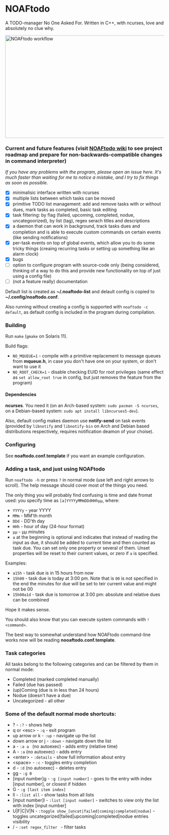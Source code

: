 # NOAFtodo
A TODO-manager No One Asked For. Written in C++, with ncurses, love and absolutely no clue why.

<img src="workflow.gif" width="576" height="324" alt="NOAFtodo workflow"></img>

### Current and future features (visit [NOAFtodo wiki](https://github.com/GregTheMadMonk/noaftodo/wiki) to see project roadmap and prepare for non-backwards-compatible changes in command interpreter)
*If you have any problems with the program, please open an issue here. It's much faster than waiting for me to notice a mistake, and I try to fix things as soon as possible.*
- [x] minimalisic interface written with ncurses
- [x] multiple lists between which tasks can be moved
- [x] primitive TODO list management: add and remove tasks with or without dues, mark tasks as completed, basic task editing
- [x] task filtering: by flag (failed, upcoming, completed, nodue, uncategoorized), by list (tag), regex serach titles and descriptions
- [x] a daemon that can work in background, track tasks dues and completion and is able to execute custom commands on certain events (like sending notifications)
- [x] per-task events on top of global events, which allow you to do some tricky things (creaing recurring tasks or setting up something like an alarm clock)
- [x] bugs
- [ ] option to configure program with source-code only (being considered, thinking of a way to do this and provide new functionality on top of just using a config file)
- [ ] \(not a feature really\) documentation

Default list is created as **~/.noaftodo-list** and delault config is copied to **~/.config/noaftodo.conf**.

Also running without creating a config is supported with `noaftodo -c default`, as default config is included in the program during compilation.

### Building
Run `make` (`gmake` on Solaris 11).

Build flags:
* `NO_MQUEUE=1` - compile with a primitive replacement to message queues from **mqueue.h**, in case you don't have one on your system, or don't want to use it
* `NO_ROOT_CHECK=1` - disable checking EUID for root privileges (same effect as `set allow_root true` in config, but just removes the feature from the program)
#### Dependencies
**ncurses**. You need it (on an Arch-based system: `sudo pacman -S ncurses`, on a Debian-based system: `sudo apt install libncurses5-dev`).

Also, default config makes daemon use **notify-send** on task events (provided by `libnotify` and `libnotify-bin` on Arch and Debian based distributions respectively, requires notification deamon of your choise).

### Configuring
See **noaftodo.conf.template** if you want an example configuration.

### Adding a task, and just using NOAFtodo
Run `noaftodo -h` or press `?` in normal mode (use left and right arrows to scroll). The help message should cover most of the things you need.

The only thing you will probably find confusing is time and date fromat used: you specify time as `[a]YYYYyMMmDDdHHhμμ`, where:
* `YYYYy` - year YYYY
* `MMm` - MM'th month
* `DDd` - DD'th day
* `HHh` - hour of day (24-hour format)
* `μμ` - μμ minutes
* `a` at the beginning is optional and indicates that instead of reading the input as due, it should be added to current time and then counted as task due.
You can set only one property or several of them. Unset properties will be reset to their current values, or zero if `a` is specified.

Examples:
* `a15h` - task due is in 15 hours from now
* `15h00` - task due is today at 3:00 pm. Note that is `00` is not specified in the end the minutes for due will be set to teir current value and might not be 00
* `15h00a1d` - task due is tomorrow at 3:00 pm: absolute and relative dues can be combined

Hope it makes sense.

You should also know that you can execute system commands with `!<command>`.

The best way to somewhat understand how NOAFtodo command-line works now will be reading **nooaftodo.conf.template**.

### Task categories
All tasks belong to the following categories and can be filtered by them in normal mode:
* Completed (marked completed manually)
* Failed (due has passed)
* (up)Coming (due is in less than 24 hours)
* Nodue (doesn't have a due)
* Uncategorized - all other

### Some of the default normal mode shortcuts:
* ? - `:?` - shows help
* q or \<esc> - `:q` - exit program
* up arrow or k - `:up` - navigate up the list
* down arrow or j - `:down` - navigate down the list
* a - `:a a ` (no autoexec) - adds entry (relative time)
* A - `:a` (no autoexec) - adds entry
* \<enter> - `:details` - show full information about entry
* \<space> - `:c` - toggles entry completion
* d - `:d` (no autoexec) - deletes entry
* gg - `:g 0`
* [input number]g - `:g [input number]` - goes to the entry with index [input number], or closest if hidden
* G - `:g [last item index]`
* ll - `:list all` - show tasks from all lists
* [input number]l - `:list [input number]` - switches to view only the list with index [input number]
* U|F|C|V|N - `:toggle show_[uncat|failed|coming|completed|nodue]` - toggles uncategorized|failed|upcoming|completed|nodue entries visibility
* / - `:set regex_filter ` - filter tasks
